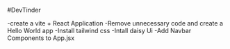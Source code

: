 #DevTinder

-create a vite + React Application
-Remove unnecessary code and create a Hello World app
-Install tailwind css
-Intall daisy Ui
-Add Navbar Components to App.jsx
